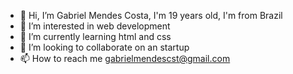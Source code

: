 - 👋 Hi, I’m Gabriel Mendes Costa, I'm 19 years old, I'm from Brazil
- 👀 I’m interested in web development
- 🌱 I’m currently learning html and css
- 💞️ I’m looking to collaborate on an startup
- 📫 How to reach me gabrielmendescst@gmail.com

<!---
GabrielMendesCosta/GabrielMendesCosta is a ✨ special ✨ repository because its `README.md` (this file) appears on your GitHub profile.
You can click the Preview link to take a look at your changes.
--->
